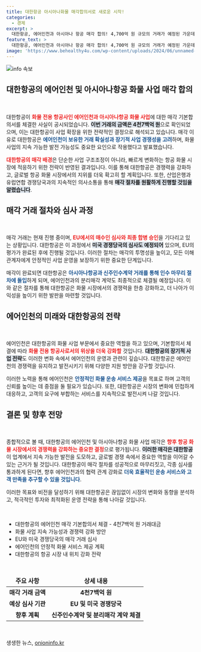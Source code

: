 ```yaml
---
title: 대한항공 아시아나화물 매각합의서로 새로운 시작!
categories:
  - 경제
excerpt: >
  대한항공, 에어인천과 아시아나 항공 매각 합의! 4,700억 원 규모의 거래가 예정된 가운데, EU와 미국 경쟁당국의 심사를 앞두고 있습니다. 항공사 인수의 숨겨진 비밀과 향후 영향은? 클릭해서 확인하세요!
feature_text: >
  대한항공, 에어인천과 아시아나 항공 매각 합의! 4,700억 원 규모의 거래가 예정된 가운데, EU와 미국 경쟁당국의 심사를 앞두고 있습니다. 항공사 인수의 숨겨진 비밀과 향후 영향은? 클릭해서 확인하세요!
image: 'https://www.behealthy4u.com/wp-content/uploads/2024/06/unnamed-file.png'
---
```


<p><img src="https://www.behealthy4u.com/wp-content/uploads/2024/06/unnamed-file.png" alt="info 속보" /></p>

<h2 data-ke-size="size26">대한항공의 에어인천 및 아시아나항공 화물 사업 매각 합의</h2>

<p data-ke-size="size16">&nbsp;</p>

<p>대한항공이 <b><span style="color: #ee2323;">화물 전용 항공사인 에어인천과 아시아나항공 화물 사업</span></b>에 대한 매각 기본합의서를 체결한 사실이 공시되었습니다. <b><span style="background-color: #21538527;">이번 거래의 금액은 4천7백억 원</span></b>으로 확인되었으며, 이는 대한항공이 사업 확장을 위한 전략적인 결정으로 해석되고 있습니다. 매각 이유로 대한항공은 <b><span style="color: #1a5490;">에어인천이 보유한 거래 확실성과 장기적 사업 경쟁성을 고려</span></b>하며, 화물 사업의 지속 가능한 발전 가능성도 중요한 요인으로 작용했다고 발표했습니다.</p>

<p><b><span style="color: #ee2323;">대한항공의 매각 배경</span></b>은 단순한 사업 구조조정이 아니라, 빠르게 변화하는 항공 화물 시장에 적응하기 위한 전략이 반영된 결과입니다. 이를 통해 대한항공은 경쟁력을 강화하고, 글로벌 항공 화물 시장에서의 지위를 더욱 확고히 할 계획입니다. 또한, 산업은행과 유럽연합 경쟁당국과의 지속적인 의사소통을 통해 <b><span style="background-color: #21538527;">매각 절차를 원활하게 진행할 것임을 알렸습니다</span></b>.</p>

<h2 data-ke-size="size26">매각 거래 절차와 심사 과정</h2>

<p data-ke-size="size16">&nbsp;</p>

<p>매각 거래는 현재 진행 중이며, <b><span style="color: #ee2323;">EU에서의 매수인 심사와 최종 합병 승인</span></b>을 기다리고 있는 상황입니다. 대한항공은 이 과정에서 <b><span style="background-color: #21538527;">미국 경쟁당국의 심사도 예정되어</span></b> 있으며, EU의 평가가 완료된 후에 진행될 것입니다. 이러한 절차는 매각의 투명성을 높이고, 모든 이해관계자에게 안정적인 사업 운영을 보장하기 위한 중요한 단계입니다.</p>

<p>매각이 완료되면 대한항공은 <b><span style="color: #1a5490;">아시아나항공과 신주인수계약 거래를 통해 인수 마무리 절차에 돌입</span></b>하게 되며, 에어인천과의 분리매각 계약도 최종적으로 체결될 예정입니다. 이와 같은 절차를 통해 대한항공은 화물 시장에서의 경쟁력을 한층 강화하고, 더 나아가 이익성을 높이기 위한 발판을 마련할 것입니다.</p>

<h2 data-ke-size="size26">에어인천의 미래와 대한항공의 전략</h2>

<p data-ke-size="size16">&nbsp;</p>

<p>에어인천은 대한항공의 화물 사업 부문에서 중요한 역할을 하고 있으며, 기본합의서 체결에 따라 <b><span style="color: #ee2323;">화물 전용 항공사로서의 위상을 더욱 강화할</span></b> 것입니다. <b><span style="background-color: #21538527;">대한항공의 장기적 사업 전략</span></b>도 이러한 변화 속에서 에어인천의 운영과 관련이 깊습니다. 대한항공은 에어인천의 경쟁력을 유지하고 발전시키기 위해 다양한 지원 방안을 강구할 것입니다.</p>

<p>이러한 노력을 통해 에어인천은 <b><span style="color: #1a5490;">안정적인 화물 운송 서비스 제공</span></b>을 목표로 하며 고객의 신뢰를 높이는 데 중점을 둘 필요가 있습니다. 또한, 대한항공은 시장의 변화에 민첩하게 대응하고, 고객의 요구에 부합하는 서비스를 지속적으로 발전시켜 나갈 것입니다.</p>

<h2 data-ke-size="size26">결론 및 향후 전망</h2>

<p data-ke-size="size16">&nbsp;</p>

<p>종합적으로 볼 때, 대한항공의 에어인천 및 아시아나항공 화물 사업 매각은 <b><span style="color: #ee2323;">향후 항공 화물 시장에서의 경쟁력을 강화하는 중요한 결정</span></b>으로 평가됩니다. <b><span style="background-color: #21538527;">이러한 매각은 대한항공</span></b>이 업계에서 지속 가능한 발전을 도모하고, 글로벌 경쟁 속에서 중요한 역할을 이어갈 수 있는 근거가 될 것입니다. 대한항공이 매각 절차를 성공적으로 마무리짓고, 각종 심사를 통과하게 된다면, 향후 에어인천과의 협력 관계 강화로 <b><span style="color: #1a5490;">더욱 효율적인 운송 서비스와 고객 만족을 추구할 수 있을 것입니다</span></b>. </p>

<p>이러한 목표와 비전을 달성하기 위해 대한항공은 끊임없이 시장의 변화와 동향을 분석하고, 적극적인 투자와 최적화된 운영 전략을 통해 나아갈 것입니다. </p>

<p data-ke-size="size16">&nbsp;</p>

<ul>
    <li>대한항공의 에어인천 매각 기본합의서 체결 - 4천7백억 원 거래대금</li>
    <li>화물 사업 지속 가능성과 경쟁력 강화 방안</li>
    <li>EU와 미국 경쟁당국의 매각 거래 심사</li>
    <li>에어인천의 안정적 화물 서비스 제공 계획</li>
    <li>대한항공의 항공 시장 내 위치 강화 전략</li>
</ul>

<p data-ke-size="size16">&nbsp;</p>

<table>
    <thead>
        <tr>
            <td style="text-align: center; height: 17px;"><b>주요 사항</b></td>
            <td style="text-align: center; height: 17px;"><b>상세 내용</b></td>
        </tr>
    </thead>
    <tbody>
        <tr>
            <td style="text-align: center; height: 17px;"><b>매각 거래 금액</b></td>
            <td style="text-align: center; height: 17px;"><b>4천7백억 원</b></td>
        </tr>
        <tr>
            <td style="text-align: center; height: 17px;"><b>예상 심사 기관</b></td>
            <td style="text-align: center; height: 17px;"><b>EU 및 미국 경쟁당국</b></td>
        </tr>
        <tr>
            <td style="text-align: center; height: 17px;"><b>향후 계획</b></td>
            <td style="text-align: center; height: 17px;"><b>신주인수계약 및 분리매각 계약 체결</b></td>
        </tr>
    </tbody>
</table>

<p data-ke-size="size16">&nbsp;</p>
생생한 뉴스, <a href="https://onioninfo.kr" rel="dofollow">onioninfo.kr</a>



